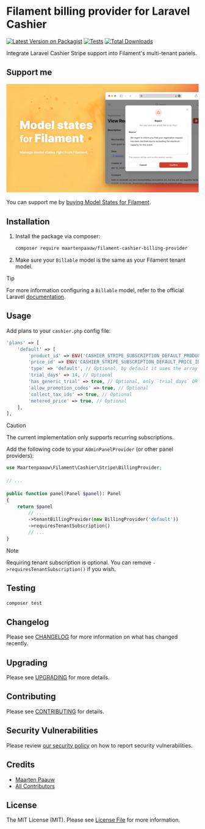 # Filament billing provider for Laravel Cashier

[![Latest Version on Packagist](https://img.shields.io/packagist/v/maartenpaauw/filament-cashier-billing-provider.svg?style=flat-square)](https://packagist.org/packages/maartenpaauw/filament-cashier-billing-provider)
[![Tests](https://img.shields.io/github/actions/workflow/status/maartenpaauw/filament-cashier-billing-provider/run-tests.yml?branch=main&label=tests&style=flat-square)](https://github.com/maartenpaauw/filament-cashier-billing-provider/actions/workflows/run-tests.yml)
[![Total Downloads](https://img.shields.io/packagist/dt/maartenpaauw/filament-cashier-billing-provider.svg?style=flat-square)](https://packagist.org/packages/maartenpaauw/filament-cashier-billing-provider)

Integrate Laravel Cashier Stripe support into Filament's multi-tenant panels.

## Support me

<p class="filament-hidden">
    <a href="https://filamentphp.com/plugins/maartenpaauw-model-states">
        <img src="https://raw.githubusercontent.com/maartenpaauw/model-states-for-filament-docs/main/assets/images/model-states-for-filament-banner.jpg"
            alt="Model States for Filament"
            width="700px" />
    </a>
</p>

You can support me by [buying Model States for Filament](https://filamentphp.com/plugins/maartenpaauw-model-states).

## Installation

1. Install the package via composer:

    ```bash
    composer require maartenpaauw/filament-cashier-billing-provider
    ```

2. Make sure your `Billable` model is the same as your Filament tenant model.

> [!TIP]
> For more information configuring a `Billable` model, refer to the official
> Laravel [documentation](https://laravel.com/docs/11.x/billing#billable-model).

## Usage

Add plans to your `cashier.php` config file:

```php
'plans' => [
    'default' => [
        'product_id' => ENV('CASHIER_STRIPE_SUBSCRIPTION_DEFAULT_PRODUCT_ID'),
        'price_id' => ENV('CASHIER_STRIPE_SUBSCRIPTION_DEFAULT_PRICE_ID'),
        'type' => 'default', // Optional, by default it uses the array key as type.
        'trial_days' => 14, // Optional
        'has_generic_trial' => true, // Optional, only `trial_days` OR `has_generic_trial` can be used.
        'allow_promotion_codes' => true, // Optional
        'collect_tax_ids' => true, // Optional
        'metered_price' => true, // Optional
    ],
],
```

> [!CAUTION]
> The current implementation only supports recurring subscriptions.

Add the following code to your `AdminPanelProvider` (or other panel providers):

```php
use Maartenpaauw\Filament\Cashier\Stripe\BillingProvider;

// ...

public function panel(Panel $panel): Panel
{
    return $panel
        // ...
        ->tenantBillingProvider(new BillingProvider('default'))
        ->requiresTenantSubscription()
        // ...
}
```

> [!NOTE]
> Requiring tenant subscription is optional. You can remove `->requiresTenantSubscription()` if you wish.

## Testing

```bash
composer test
```

## Changelog

Please see [CHANGELOG](CHANGELOG.md) for more information on what has changed recently.

## Upgrading

Please see [UPGRADING](UPGRADING.md) for more details.

## Contributing

Please see [CONTRIBUTING](CONTRIBUTING.md) for details.

## Security Vulnerabilities

Please review [our security policy](../../security/policy) on how to report security vulnerabilities.

## Credits

- [Maarten Paauw](https://github.com/maartenpaauw)
- [All Contributors](../../contributors)

## License

The MIT License (MIT). Please see [License File](LICENSE.md) for more information.
